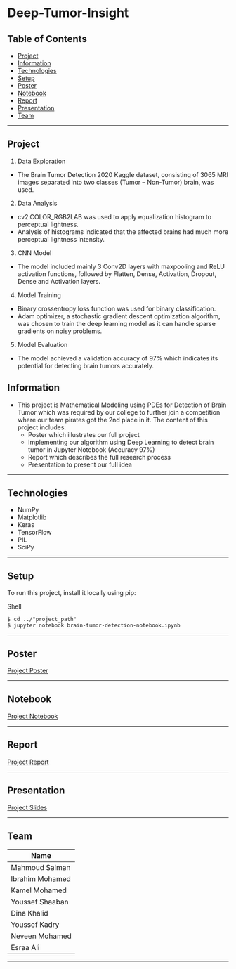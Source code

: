 # Deep-Tumor-Insight

## Table of Contents
- [Project](#project)
- [Information](#information)
- [Technologies](#technologies)
- [Setup](#setup)
- [Poster](#poster)
- [Notebook](#notebook)
- [Report](#report)
- [Presentation](#presentation)
- [Team](#team)

<hr>

## Project

1. Data Exploration
- The Brain Tumor Detection 2020 Kaggle dataset, consisting of 3065 MRI images separated into two classes (Tumor – Non-Tumor) brain, was used.

2. Data Analysis
- cv2.COLOR_RGB2LAB was used to apply equalization histogram to perceptual lightness.
- Analysis of histograms indicated that the affected brains had much more perceptual lightness intensity.

3. CNN Model
- The model included mainly 3 Conv2D layers with maxpooling and ReLU activation functions, followed by Flatten, Dense, Activation, Dropout, Dense and Activation layers.

4. Model Training
 - Binary crossentropy loss function was used for binary classification.
- Adam optimizer, a stochastic gradient descent optimization algorithm, was chosen to train the deep learning model as it can handle sparse gradients on noisy problems.

5. Model Evaluation
- The model achieved a validation accuracy of 97% which indicates its potential for detecting brain tumors accurately.
 

## Information
- This project is Mathematical Modeling using PDEs for Detection of Brain Tumor which was required by our college to further join a competition where our team pirates got the 2nd place in it. The content of this project includes:
    - Poster which illustrates our full project
    - Implementing our algorithm using Deep Learning to detect brain tumor in Jupyter Notebook (Accuracy 97%)
    - Report which describes the full research process
    - Presentation to present our full idea

<hr>

## Technologies
- NumPy
- Matplotlib
- Keras
- TensorFlow
- PIL
- SciPy

<hr>

## Setup

To run this project, install it locally using pip:

Shell

    $ cd ../"project_path"
    $ jupyter notebook brain-tumor-detection-notebook.ipynb

<hr>

## Poster

[Project Poster](assets/DeepTumorInsight_poster.pdf)
<hr>

## Notebook

[Project Notebook](DeepTumorInsight_notebook.ipynb)
<hr>

## Report

[Project Report](assets/DeepTumorInsight_report.pdf)

<hr>

## Presentation

[Project Slides](assets/DeepTumorInsight_slides.pptx)

<hr>

## Team
Name|
--- |
Mahmoud Salman|
Ibrahim Mohamed|
Kamel Mohamed|
Youssef Shaaban|
Dina Khalid|
Youssef Kadry|
Neveen Mohamed|
Esraa Ali|

<hr>
